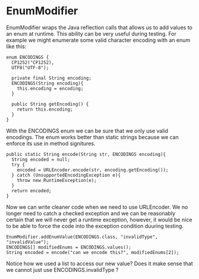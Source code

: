 EnumModifier 
============
EnumModifier wraps the Java reflection calls that allows us to add values to an enum at runtime.
This ability can be very useful during testing. For example we might enumerate some valid character encoding with an enum like this:

    enum ENCODINGS {
      CP1252("CP1252),
      UTF8("UTF-8");
    
      private final String encoding; 
      ENCODINGS(String encoding){
        this.encoding = encoding;
      }
      
      public String getEncoding() {
        return this.encoding;
      }
    }

	
With the ENCODINGS enum we can be sure that we only use valid encodings. The enum works better than static strings because we can enforce its use in method signitures.

    public static String encode(String str, ENCODINGS encoding){
      String encoded = null;
      try {	  
        encoded = URLEncoder.encode(str, encoding.getEncoding());
      } catch (UnsupportedEncodingException e){
	    throw new RuntimeException(e); 
	  }
      return encoded;
    }	  

Now we can write cleaner code when we need to use URLEncoder. We no longer need to catch a checked exception and we can be reasonably certain that we will never get a runtime exception, however, it would be nice to be able to force the code into the exception condition duuring testing.

    EnumModifier.addEnumValue(ENCODINGS.class, "invalidType", "invalidValue");
	ENCODINGS[] modifiedEnums = ENCODINGS.values();
    String encoded = encode("can we encode this?", modifiedEnums[2]); 

Notice how we used a list to access our new value? Does it make sense that we cannot just use ENCODINGS.invalidType ? 	
	